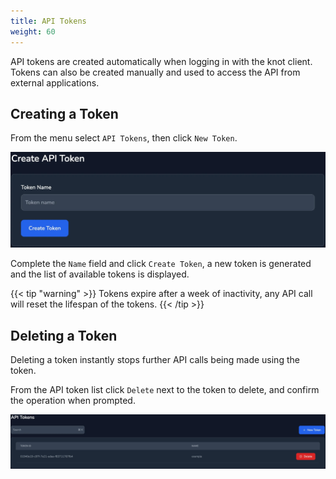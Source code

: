 ```yaml
---
title: API Tokens
weight: 60
---
```


API tokens are created automatically when logging in with the knot client. Tokens can also be created manually and used to access the API from external applications.

## Creating a Token

From the menu select `API Tokens`, then click `New Token`.

![Create API Token](create-api-token.webp)

Complete the `Name` field and click `Create Token`, a new token is generated and the list of available tokens is displayed.

{{< tip "warning" >}}
  Tokens expire after a week of inactivity, any API call will reset the lifespan of the tokens.
{{< /tip >}}

## Deleting a Token

Deleting a token instantly stops further API calls being made using the token.

From the API token list click `Delete` next to the token to delete, and confirm the operation when prompted.

![List of API Tokens](list-api-tokens.webp)
